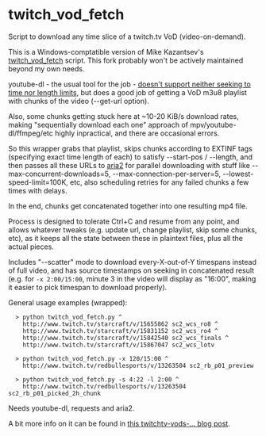 # twitch_vod_fetch

Script to download any time slice of a twitch.tv VoD (video-on-demand).

This is a Windows-comptatible version of Mike Kazantsev's [twitch_vod_fetch](https://github.com/mk-fg/fgtk#twitch-vod-fetch) script. This fork probably won't be actively maintained beyond my own needs.

youtube-dl - the usual tool for the job - [doesn't support neither seeking to
time nor length limits](https://github.com/rg3/youtube-dl/issues/622), but does a good job of getting a VoD m3u8 playlist
with chunks of the video (--get-url option).

Also, some chunks getting stuck here at ~10-20 KiB/s download rates, making
"sequentially download each one" approach of mpv/youtube-dl/ffmpeg/etc highly
inpractical, and there are occasional errors.

So this wrapper grabs that playlist, skips chunks according to EXTINF tags
(specifying exact time length of each) to satisfy --start-pos / --length, and
then passes all these URLs to [aria2](http://aria2.sourceforge.net/) for parallel downloading with stuff
like --max-concurrent-downloads=5, --max-connection-per-server=5,
--lowest-speed-limit=100K, etc, also scheduling retries for any failed chunks a
few times with delays.

In the end, chunks get concatenated together into one resulting mp4 file.

Process is designed to tolerate Ctrl+C and resume from any point, and allows
whatever tweaks (e.g. update url, change playlist, skip some chunks, etc), as it
keeps all the state between these in plaintext files, plus all the actual pieces.

Includes "--scatter" mode to download every-X-out-of-Y timespans instead of full
video, and has source timestamps on seeking in concatenated result (e.g. for
`-x 2:00/15:00`, minute 3 in the video will display as "16:00", making it
easier to pick timespan to download properly).

General usage examples (wrapped):
```
  > python twitch_vod_fetch.py ^
    http://www.twitch.tv/starcraft/v/15655862 sc2_wcs_ro8 ^
    http://www.twitch.tv/starcraft/v/15831152 sc2_wcs_ro4 ^
    http://www.twitch.tv/starcraft/v/15842540 sc2_wcs_finals ^
    http://www.twitch.tv/starcraft/v/15867047 sc2_wcs_lotv

  > python twitch_vod_fetch.py -x 120/15:00 ^
    http://www.twitch.tv/redbullesports/v/13263504 sc2_rb_p01_preview

  > python twitch_vod_fetch.py -s 4:22 -l 2:00 ^
    http://www.twitch.tv/redbullesports/v/13263504 sc2_rb_p01_picked_2h_chunk
```

Needs youtube-dl, requests and aria2.

A bit more info on it can be found in [this twitchtv-vods-... blog post](http://blog.fraggod.net/2015/05/19/twitchtv-vods-video-on-demand-downloading-issues-and-fixes.html).
